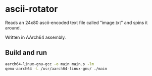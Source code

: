 # ascii-rotator

Reads an 24x80 ascii-encoded text file called "image.txt" and spins it around.

Written in AArch64 assembly.

## Build and run

```sh
aarch64-linux-gnu-gcc -o main main.s -lm
qemu-aarch64 -L /usr/aarch64-linux-gnu/ ./main
```
